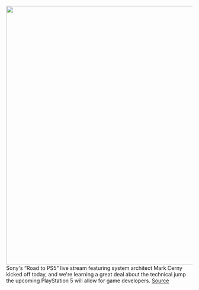 <img src='https://cdn.vox-cdn.com/thumbor/ymF3A5kmBDqWtRei5c_BjWeC3Ds=/0x0:1387x712/1200x800/filters:focal(584x246:804x466)/cdn.vox-cdn.com/uploads/chorus_image/image/66519722/sony_ps5_logo.0.jpg' width='700px' /><br/>
Sony's “Road to PS5” live stream featuring system architect Mark Cerny kicked off today, and we're learning a great deal about the technical jump the upcoming PlayStation 5 will allow for game developers.
<a href='https://www.theverge.com/2020/3/18/21185356/sony-ps5-playstation-5-ssd-load-times-mark-cerny-developer-gdc'> Source <a/>
